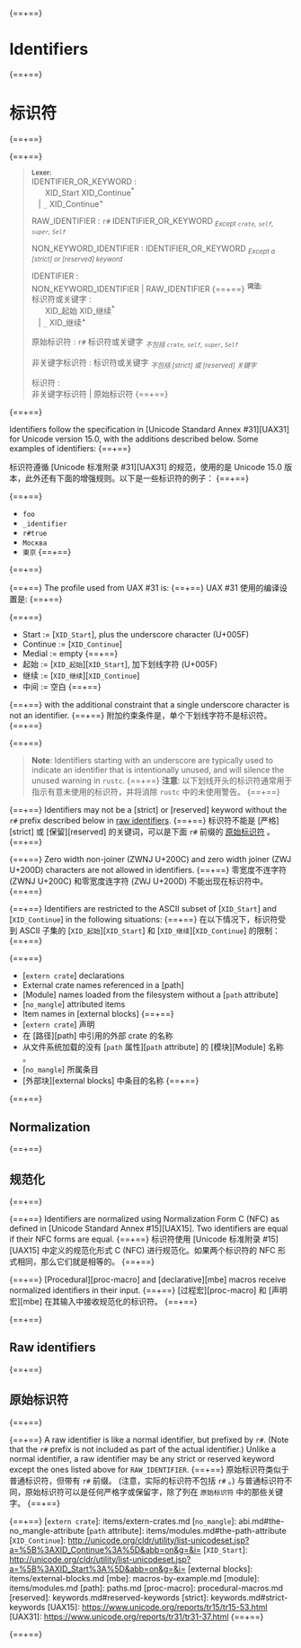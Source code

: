 {==+==}
# Identifiers
{==+==}
# 标识符
{==+==}


{==+==}
> **<sup>Lexer:<sup>**\
> IDENTIFIER_OR_KEYWORD :\
> &nbsp;&nbsp; &nbsp;&nbsp; XID_Start XID_Continue<sup>\*</sup>\
> &nbsp;&nbsp; | `_` XID_Continue<sup>+</sup>
>
> RAW_IDENTIFIER : `r#` IDENTIFIER_OR_KEYWORD <sub>*Except `crate`, `self`, `super`, `Self`*</sub>
>
> NON_KEYWORD_IDENTIFIER : IDENTIFIER_OR_KEYWORD <sub>*Except a [strict] or [reserved] keyword*</sub>
>
> IDENTIFIER :\
> NON_KEYWORD_IDENTIFIER | RAW_IDENTIFIER
{==+==}
> **<sup>词法:<sup>**\
> 标识符或关键字 :\
> &nbsp;&nbsp; &nbsp;&nbsp; XID_起始 XID_继续<sup>\*</sup>\
> &nbsp;&nbsp; | `_` XID_继续<sup>+</sup>
>
> 原始标识符 : `r#` 标识符或关键字 <sub>*不包括 `crate`, `self`, `super`, `Self`*</sub>
>
> 非关键字标识符 : 标识符或关键字 <sub>*不包括 [strict] 或 [reserved] 关键字*</sub>
>
> 标识符 :\
> 非关键字标识符 | 原始标识符
{==+==}


{==+==}
<!-- When updating the version, update the UAX links, too. -->
Identifiers follow the specification in [Unicode Standard Annex #31][UAX31] for Unicode version 15.0, with the additions described below. Some examples of identifiers:
{==+==}
<!-- 更新版本时，也要更新 UAX 链接。 -->
标识符遵循 [Unicode 标准附录 #31][UAX31] 的规范，使用的是 Unicode 15.0 版本，此外还有下面的增强规则。以下是一些标识符的例子：
{==+==}


{==+==}
* `foo`
* `_identifier`
* `r#true`
* `Москва`
* `東京`
{==+==}

{==+==}


{==+==}
The profile used from UAX #31 is:
{==+==}
UAX #31 使用的编译设置是:
{==+==}


{==+==}
* Start := [`XID_Start`], plus the underscore character (U+005F)
* Continue := [`XID_Continue`]
* Medial := empty
{==+==}
* 起始 := [`XID_起始`][`XID_Start`], 加下划线字符 (U+005F)
* 继续 := [`XID_继续`][`XID_Continue`]
* 中间 := 空白
{==+==}


{==+==}
with the additional constraint that a single underscore character is not an identifier.
{==+==}
附加约束条件是，单个下划线字符不是标识符。
{==+==}


{==+==}
> **Note**: Identifiers starting with an underscore are typically used to indicate an identifier that is intentionally unused, and will silence the unused warning in `rustc`.
{==+==}
> **注意**: 以下划线开头的标识符通常用于指示有意未使用的标识符，并将消除 `rustc` 中的未使用警告。
{==+==}


{==+==}
Identifiers may not be a [strict] or [reserved] keyword without the `r#` prefix described below in [raw identifiers](#raw-identifiers).
{==+==}
标识符不能是 [严格][strict] 或 [保留][reserved] 的关键词，可以是下面 `r#` 前缀的 [原始标识符](#raw-identifiers) 。
{==+==}


{==+==}
Zero width non-joiner (ZWNJ U+200C) and zero width joiner (ZWJ U+200D) characters are not allowed in identifiers.
{==+==}
零宽度不连字符 (ZWNJ U+200C) 和零宽度连字符 (ZWJ U+200D) 不能出现在标识符中。
{==+==}


{==+==}
Identifiers are restricted to the ASCII subset of [`XID_Start`] and [`XID_Continue`] in the following situations:
{==+==}
在以下情况下，标识符受到 ASCII 子集的 [`XID_起始`][`XID_Start`] 和 [`XID_继续`][`XID_Continue`] 的限制：
{==+==}


{==+==}
* [`extern crate`] declarations
* External crate names referenced in a [path]
* [Module] names loaded from the filesystem without a [`path` attribute]
* [`no_mangle`] attributed items
* Item names in [external blocks]
{==+==}
* [`extern crate`] 声明
* 在 [路径][path] 中引用的外部 crate 的名称
* 从文件系统加载的没有 [`path` 属性][`path` attribute] 的 [模块][Module] 名称 。
* [`no_mangle`] 所属条目
* [外部块][external blocks] 中条目的名称
{==+==}


{==+==}
## Normalization
{==+==}
## 规范化
{==+==}


{==+==}
Identifiers are normalized using Normalization Form C (NFC) as defined in [Unicode Standard Annex #15][UAX15]. Two identifiers are equal if their NFC forms are equal.
{==+==}
标识符使用 [Unicode 标准附录 #15][UAX15] 中定义的规范化形式 C (NFC) 进行规范化。如果两个标识符的 NFC 形式相同，那么它们就是相等的。
{==+==}


{==+==}
[Procedural][proc-macro] and [declarative][mbe] macros receive normalized identifiers in their input.
{==+==}
[过程宏][proc-macro] 和 [声明宏][mbe] 在其输入中接收规范化的标识符。
{==+==}


{==+==}
## Raw identifiers
{==+==}
## 原始标识符
{==+==}


{==+==}
A raw identifier is like a normal identifier, but prefixed by `r#`. (Note that
the `r#` prefix is not included as part of the actual identifier.)
Unlike a normal identifier, a raw identifier may be any strict or reserved
keyword except the ones listed above for `RAW_IDENTIFIER`.
{==+==}
原始标识符类似于普通标识符，但带有 `r#` 前缀。
(注意，实际的标识符不包括 `r#` 。)
与普通标识符不同，原始标识符可以是任何严格字或保留字，除了列在 `原始标识符` 中的那些关键字。
{==+==}


{==+==}
[`extern crate`]: items/extern-crates.md
[`no_mangle`]: abi.md#the-no_mangle-attribute
[`path` attribute]: items/modules.md#the-path-attribute
[`XID_Continue`]: http://unicode.org/cldr/utility/list-unicodeset.jsp?a=%5B%3AXID_Continue%3A%5D&abb=on&g=&i=
[`XID_Start`]:  http://unicode.org/cldr/utility/list-unicodeset.jsp?a=%5B%3AXID_Start%3A%5D&abb=on&g=&i=
[external blocks]: items/external-blocks.md
[mbe]: macros-by-example.md
[module]: items/modules.md
[path]: paths.md
[proc-macro]: procedural-macros.md
[reserved]: keywords.md#reserved-keywords
[strict]: keywords.md#strict-keywords
[UAX15]: https://www.unicode.org/reports/tr15/tr15-53.html
[UAX31]: https://www.unicode.org/reports/tr31/tr31-37.html
{==+==}

{==+==}